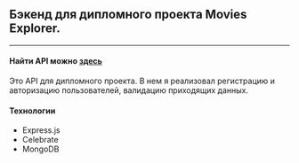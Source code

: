 ## Бэкенд для дипломного проекта Movies Explorer.
---

#### Найти API можно [здесь](api.F4RR311.nomoredomains.sbs)

Это API для дипломного проекта. В нем я реализовал регистрацию и авторизацию пользователей, валидацию приходящих данных.

#### Технологии
* Express.js
* Celebrate
* MongoDB
